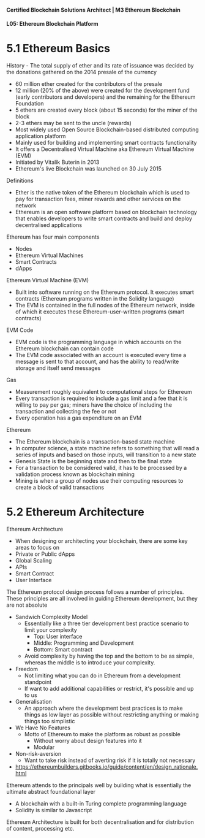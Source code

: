 #### Certified Blockchain Solutions Architect | M3 Ethereum Blockchain
#### L05: Ethereum Blockchain Platform 

# 5.1 Ethereum Basics

History - The total supply of ether and its rate of issuance was decided by the donations gathered on the 2014 presale of the currency 
- 60 million ether created for the contributors of the presale 
- 12 million (20% of the above) were created for the development fund (early contributors and developers) and the remaining for the Ethereum Foundation 
- 5 ethers are created every block (about 15 seconds) for the miner of the block 
- 2-3 ethers may be sent to the uncle (rewards) 
- Most widely used Open Source Blockchain-based distributed computing application platform 
- Mainly used for building and implementing smart contracts functionality 
- It offers a Decentralised Virtual Machine aka Ethereum Virtual Machine (EVM) 
- Initiated by Vitalik Buterin in 2013 
- Ethereum's live Blockchain was launched on 30 July 2015 

Definitions 
- Ether is the native token of the Ethereum blockchain which is used to pay for transaction fees, miner rewards and other services on the network 
- Ethereum is an open software platform based on blockchain technology that enables developers to write smart contracts and build and deploy decentralised applications 

Ethereum has four main components 
- Nodes 
- Ethereum Virtual Machines 
- Smart Contracts 
- dApps 

Ethereum Virtual Machine (EVM) 
- Built into software running on the Ethereum protocol. It executes smart contracts (Ethereum programs written in the Solidity language) 
- The EVM is contained in the full nodes of the Ethereum network, inside of which it executes these Ethereum-user-written programs (smart contracts) 

EVM Code 
- EVM code is the programming language in which accounts on the Ethereum blockchain can contain code 
- The EVM code associated with an account is executed every time a message is sent to that account, and has the ability to read/write storage and itself send messages 

Gas 
- Measurement roughly equivalent to computational steps for Ethereum 
- Every transaction is required to include a gas limit and a fee that it is willing to pay per gas; miners have the choice of including the transaction and collecting the fee or not 
- Every operation has a gas expenditure on an EVM 

Ethereum 
- The Ethereum blockchain is a transaction-based state machine 
- In computer science, a state machine refers to something that will read a series of inputs and based on those inputs, will transition to a new state 
- Genesis State is the beginning state and then to the final state 
- For a transaction to be considered valid, it has to be processed by a validation process known as blockchain mining 
- Mining is when a group of nodes use their computing resources to create a block of valid transactions 

# 5.2 Ethereum Architecture

Ethereum Architecture 
- When designing or architecting your blockchain, there are some key areas to focus on 
- Private or Public dApps 
- Global Scaling 
- APIs 
- Smart Contract 
- User Interface 

The Ethereum protocol design process follows a number of principles. These principles are all involved in guiding Ethereum development, but they are not absolute 
- Sandwich Complexity Model 
  - Essentially like a three tier development best practice scenario to limit your complexity 
    - Top: User interface
    - Middle: Programming and Development
    - Bottom: Smart contract 
  - Avoid complexity by having the top and the bottom to be as simple, whereas the middle is to introduce your complexity. 
- Freedom 
  - Not limiting what you can do in Ethereum from a development standpoint 
  - If want to add additional capabilities or restrict, it's possible and up to us 
- Generalisation 
  - An approach where the development best practices is to make things as low layer as possible without restricting anything or making things too simplistic 
- We Have No Features 
  - Motto of Ethereum to make the platform as robust as possible 
    - Without worry about design features into it 
    - Modular 
- Non-risk-aversion 
  - Want to take risk instead of averting risk if it is totally not necessary 
- https://ethereumbuilders.gitbooks.io/guide/content/en/design_rationale.html 

Ethereum attends to the principals well by building what is essentially the ultimate abstract foundational layer 
- A blockchain with a built-in Turing complete programming language 
- Solidity is similar to Javascript 

Ethereum Architecture is built for both decentralisation and for distribution of content, processing etc. 
